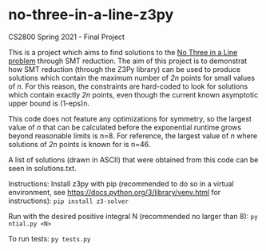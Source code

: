 # no-three-in-a-line-z3py
CS2800 Spring 2021 - Final Project 

This is a project which aims to find solutions to the [No Three in a Line problem](https://en.wikipedia.org/wiki/No-three-in-line_problem) through SMT reduction. The aim of this project is to demonstrat how SMT reduction (through the Z3Py library) can be used to produce solutions which contain the maximum number of *2n* points for small values of *n*. For this reason, the constraints are hard-coded to look for solutions which contain exactly *2n* points, even though the current known asymptotic upper bound is (1-eps)n.

This code does not feature any optimizations for symmetry, so the largest value of *n* that can be calculated before the exponential runtime grows beyond reasonable limits is n=8. For reference, the largest value of *n* where solutions of *2n* points is known for is n=46.

A list of solutions (drawn in ASCII) that were obtained from this code can be seen in solutions.txt.  

Instructions:
Install z3py with pip (recommended to do so in a virtual environment, see https://docs.python.org/3/library/venv.html for instructions):
``` pip install z3-solver ```

Run with the desired positive integral N (recommended no larger than 8):
``` py ntial.py <N> ```

To run tests:
``` py tests.py ```
